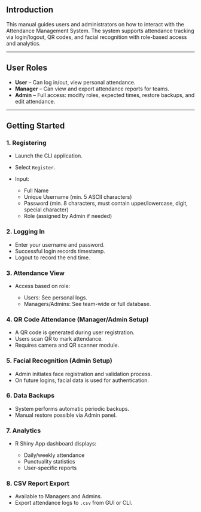 ## Introduction

This manual guides users and administrators on how to interact with the Attendance Management System. The system supports attendance tracking via login/logout, QR codes, and facial recognition with role-based access and analytics.

---

## User Roles

* **User** – Can log in/out, view personal attendance.
* **Manager** – Can view and export attendance reports for teams.
* **Admin** – Full access: modify roles, expected times, restore backups, and edit attendance.

---

## Getting Started

### 1. Registering

* Launch the CLI application.
* Select `Register`.
* Input:

  * Full Name
  * Unique Username (min. 5 ASCII characters)
  * Password (min. 8 characters, must contain upper/lowercase, digit, special character)
  * Role (assigned by Admin if needed)

### 2. Logging In

* Enter your username and password.
* Successful login records timestamp.
* Logout to record the end time.

### 3. Attendance View

* Access based on role:

  * Users: See personal logs.
  * Managers/Admins: See team-wide or full database.

### 4. QR Code Attendance (Manager/Admin Setup)

* A QR code is generated during user registration.
* Users scan QR to mark attendance.
* Requires camera and QR scanner module.

### 5. Facial Recognition (Admin Setup)

* Admin initiates face registration and validation process.
* On future logins, facial data is used for authentication.

### 6. Data Backups

* System performs automatic periodic backups.
* Manual restore possible via Admin panel.

### 7. Analytics

* R Shiny App dashboard displays:

  * Daily/weekly attendance
  * Punctuality statistics
  * User-specific reports

### 8. CSV Report Export

* Available to Managers and Admins.
* Export attendance logs to `.csv` from GUI or CLI.

